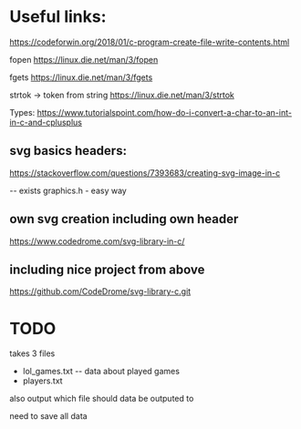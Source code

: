 # Useful links:


https://codeforwin.org/2018/01/c-program-create-file-write-contents.html

fopen
https://linux.die.net/man/3/fopen

fgets
https://linux.die.net/man/3/fgets

strtok -> token from string
https://linux.die.net/man/3/strtok

Types:
https://www.tutorialspoint.com/how-do-i-convert-a-char-to-an-int-in-c-and-cplusplus

## svg basics headers:

https://stackoverflow.com/questions/7393683/creating-svg-image-in-c

-- exists graphics.h - easy way

## own svg creation including own header

https://www.codedrome.com/svg-library-in-c/

## including nice project from above

https://github.com/CodeDrome/svg-library-c.git

# TODO

takes 3 files

- lol_games.txt
  -- data about played games
- players.txt

also output which file should data be outputed to

need to save all data
